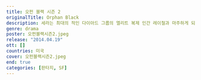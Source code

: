 ```yaml
---
title: 오펀 블랙 시즌 2
originalTitle: Orphan Black
description: 세라는 최대의 적인 다이아드 그룹의 엘리트 복제 인간 레이철과 마주하게 되고, 전면전을 준비한다.
genre: drama
poster: 오펀블랙시즌2.jpeg
release: "2014.04.19"
ott: []
countries: 미국
cover: 오펀블랙시즌2.jpeg
end: true
categories: [판타지, SF]
---
```

